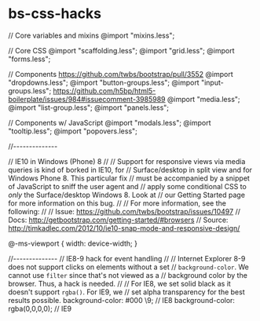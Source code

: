 bs-css-hacks
============

// Core variables and mixins
@import "mixins.less";

// Core CSS
@import "scaffolding.less";
@import "grid.less";
@import "forms.less";

// Components
https://github.com/twbs/bootstrap/pull/3552
@import "dropdowns.less";
@import "button-groups.less";
@import "input-groups.less";
https://github.com/h5bp/html5-boilerplate/issues/984#issuecomment-3985989
@import "media.less";
@import "list-group.less";
@import "panels.less";

// Components w/ JavaScript
@import "modals.less";
@import "tooltip.less";
@import "popovers.less";

//--------------

// IE10 in Windows (Phone) 8
//
// Support for responsive views via media queries is kind of borked in IE10, for
// Surface/desktop in split view and for Windows Phone 8. This particular fix
// must be accompanied by a snippet of JavaScript to sniff the user agent and
// apply some conditional CSS to *only* the Surface/desktop Windows 8. Look at
// our Getting Started page for more information on this bug.
//
// For more information, see the following:
//
// Issue: https://github.com/twbs/bootstrap/issues/10497
// Docs: http://getbootstrap.com/getting-started/#browsers
// Source: http://timkadlec.com/2012/10/ie10-snap-mode-and-responsive-design/

@-ms-viewport {
  width: device-width;
}

//--------------
    // IE8-9 hack for event handling
    //
    // Internet Explorer 8-9 does not support clicks on elements without a set
    // `background-color`. We cannot use `filter` since that's not viewed as a
    // background color by the browser. Thus, a hack is needed.
    //
    // For IE8, we set solid black as it doesn't support `rgba()`. For IE9, we
    // set alpha transparency for the best results possible.
    background-color: #000 \9; // IE8
    background-color: rgba(0,0,0,0); // IE9
